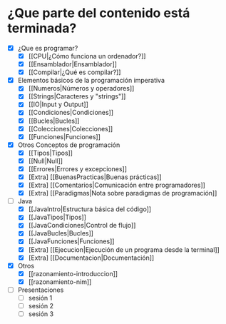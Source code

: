 # ¿Que parte del contenido está terminada?


- [x] ¿Que es programar?
	- [x] [[CPU|¿Cómo funciona un ordenador?]]
	- [x] [[Ensamblador|Ensamblador]]
	- [x] [[Compilar|¿Qué es compilar?]]
	
- [x] Elementos básicos de la programación imperativa
	- [x] [[Numeros|Números y operadores]]
	- [x] [[Strings|Caracteres y "strings"]]
	- [x] [[IO|Input y Output]]
	- [x] [[Condiciones|Condiciones]]
	- [x] [[Bucles|Bucles]]
	- [x] [[Colecciones|Colecciones]]
	- [x] [[Funciones|Funciones]]

- [x] Otros Conceptos de programación
	- [x] [[Tipos|Tipos]]
	- [x] [[Null|Null]]
	- [x] [[Errores|Errores y excepciones]]
	- [x] \[Extra\] [[BuenasPracticas|Buenas prácticas]] 
	- [x] \[Extra\] [[Comentarios|Comunicación entre programadores]]
	- [x] \[Extra\] [[Paradigmas|Nota sobre paradigmas de programación]]

- [ ] Java
	- [x] [[JavaIntro|Estructura básica del código]]
	- [x] [[JavaTipos|Tipos]]
	- [x] [[JavaCondiciones|Control de flujo]]
	- [x] [[JavaBucles|Bucles]]
	- [x] [[JavaFunciones|Funciones]]
	- [x] \[Extra\] [[Ejecucion|Ejecución de un programa desde la terminal]]
	- [x] \[Extra\] [[Documentacion|Documentación]]

- [x] Otros
	- [x] [[razonamiento-introduccion]]
	- [x] [[razonamiento-nim]]

- [ ] Presentaciones
	- [ ] sesión 1
	- [ ] sesión 2
	- [ ] sesión 3